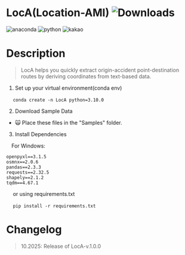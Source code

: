 # LocA(Location-AMI)  ![Downloads](https://img.shields.io/github/downloads/{username}/{repo-name}/total.svg)

 
<img alt="anaconda" src ="https://img.shields.io/badge/anaconda-44A833.svg?&style=flat-square&logo=Python&logoColor=white"/>
<img alt="python" src ="https://img.shields.io/badge/python-3776AB.svg?&style=flat-square&logo=Python&logoColor=white"/>
<img alt="kakao" src ="https://img.shields.io/badge/kakao-FFCD00.svg?&style=flat-square&logo=Python&logoColor=white"/>

# Description
> LocA helps you quickly extract origin-accident point-destination routes by deriving coordinates from text-based data.

1. Set up your virtual environment(conda env)

&emsp; `conda create -n LocA python=3.10.0`


2. Download Sample Data

   
- :scream_cat: Place these files in the "Samples" folder.

3. Install Dependencies
   
&emsp;For Windows: 
```
openpyxl==3.1.5
osmnx==2.0.6
pandas==2.3.3
requests==2.32.5
shapely==2.1.2
tqdm==4.67.1
```
&emsp; or using requirements.txt

&emsp; `pip install -r requirements.txt`

# Changelog
> 10.2025: Release of LocA-v.1.0.0
